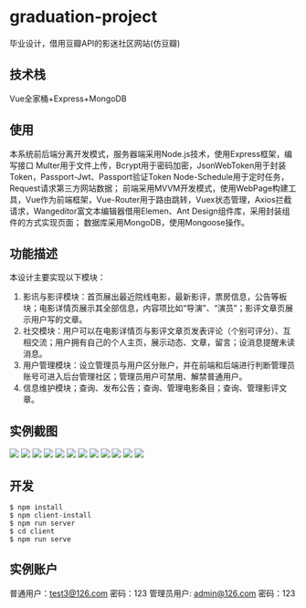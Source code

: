 # graduation-project
毕业设计，借用豆瓣API的影迷社区网站(仿豆瓣)
## 技术栈
Vue全家桶+Express+MongoDB
## 使用
本系统前后端分离开发模式，服务器端采用Node.js技术，使用Express框架，编写接口
Multer用于文件上传，Bcrypt用于密码加密，JsonWebToken用于封装Token，Passport-Jwt、Passport验证Token
Node-Schedule用于定时任务，Request请求第三方网站数据；
前端采用MVVM开发模式，使用WebPage构建工具，Vue作为前端框架，Vue-Router用于路由跳转，Vuex状态管理，Axios拦截请求，Wangeditor富文本编辑器借用Elemen、Ant Design组件库，采用封装组件的方式实现页面；
数据库采用MongoDB，使用Mongoose操作。
## 功能描述
本设计主要实现以下模块：
1. 影讯与影评模块：首页展出最近院线电影，最新影评，票房信息，公告等板块；电影详情页展示其全部信息，内容项比如“导演”、“演员”；影评文章页展示用户写的文章。
2. 社交模块：用户可以在电影详情页与影评文章页发表评论（个别可评分）、互相交流；用户拥有自己的个人主页，展示动态、文章，留言；设消息提醒未读消息。
3. 用户管理模块：设立管理员与用户区分账户，并在前端和后端进行判断管理员账号可进入后台管理社区；管理员用户可禁用、解禁普通用户。
4. 信息维护模块；查询、发布公告；查询、管理电影条目；查询、管理影评文章。 
## 实例截图
<div>
  <img src="./screenshot/index.png">
  <img src="./screenshot/movie-page.png">
  <img src="./screenshot/article.png">
  <img src="./screenshot/article-page.png">
  <img src="./screenshot/edit.png">
  <img src="./screenshot/paragraph.png">
  <img src="./screenshot/home-page.png">
  <img src="./screenshot/message.png">
  <img src="./screenshot/management1.png">
  <img src="./screenshot/management2.png">
  <img src="./screenshot/management3.png">
  <img src="./screenshot/management4.png">
</div>

## 开发
``` shell
$ npm install
$ npm client-install
$ npm run server
$ cd client
$ npm run serve
```
## 实例账户
普通用户：test3@126.com 密码：123
管理员用户: admin@126.com 密码：123